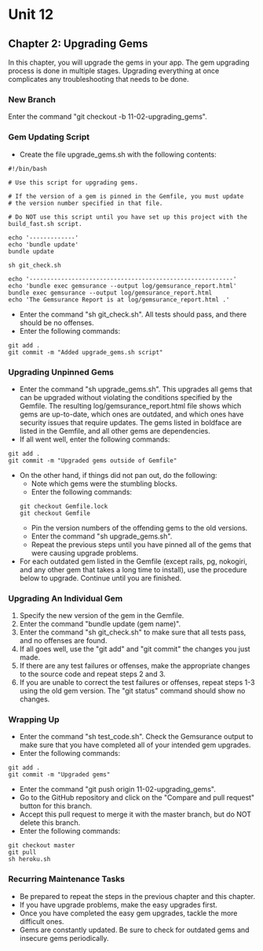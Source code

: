 # Unit 12
## Chapter 2: Upgrading Gems

In this chapter, you will upgrade the gems in your app.  The gem upgrading process is done in multiple stages.  Upgrading everything at once complicates any troubleshooting that needs to be done.

### New Branch
Enter the command "git checkout -b 11-02-upgrading_gems".

### Gem Updating Script
* Create the file upgrade_gems.sh with the following contents:
```
#!/bin/bash

# Use this script for upgrading gems.

# If the version of a gem is pinned in the Gemfile, you must update
# the version number specified in that file.

# Do NOT use this script until you have set up this project with the build_fast.sh script.

echo '-------------'
echo 'bundle update'
bundle update

sh git_check.sh

echo '----------------------------------------------------------'
echo 'bundle exec gemsurance --output log/gemsurance_report.html'
bundle exec gemsurance --output log/gemsurance_report.html
echo 'The Gemsurance Report is at log/gemsurance_report.html .'
```
* Enter the command "sh git_check.sh".  All tests should pass, and there should be no offenses.
* Enter the following commands:
```
git add .
git commit -m "Added upgrade_gems.sh script"
```

### Upgrading Unpinned Gems
* Enter the command "sh upgrade_gems.sh".  This upgrades all gems that can be upgraded without violating the conditions specified by the Gemfile.  The resulting log/gemsurance_report.html file shows which gems are up-to-date, which ones are outdated, and which ones have security issues that require updates.  The gems listed in boldface are listed in the Gemfile, and all other gems are dependencies.
* If all went well, enter the following commands:
```
git add .
git commit -m "Upgraded gems outside of Gemfile"
```
* On the other hand, if things did not pan out, do the following:
  * Note which gems were the stumbling blocks.
  * Enter the following commands:
  ```
  git checkout Gemfile.lock
  git checkout Gemfile
  ```
  * Pin the version numbers of the offending gems to the old versions.
  * Enter the command "sh upgrade_gems.sh".
  * Repeat the previous steps until you have pinned all of the gems that were causing upgrade problems.
* For each outdated gem listed in the Gemfile (except rails, pg, nokogiri, and any other gem that takes a long time to install), use the procedure below to upgrade.  Continue until you are finished.

### Upgrading An Individual Gem
1. Specify the new version of the gem in the Gemfile.
2. Enter the command "bundle update (gem name)".
3. Enter the command "sh git_check.sh" to make sure that all tests pass, and no offenses are found.
4. If all goes well, use the "git add" and "git commit" the changes you just made.
5. If there are any test failures or offenses, make the appropriate changes to the source code and repeat steps 2 and 3.
6. If you are unable to correct the test failures or offenses, repeat steps 1-3 using the old gem version.  The "git status" command should show no changes.

### Wrapping Up
* Enter the command "sh test_code.sh".  Check the Gemsurance output to make sure that you have completed all of your intended gem upgrades.
* Enter the following commands:
```
git add .
git commit -m "Upgraded gems"
```
* Enter the command "git push origin 11-02-upgrading_gems".
* Go to the GitHub repository and click on the "Compare and pull request" button for this branch.
* Accept this pull request to merge it with the master branch, but do NOT delete this branch.
* Enter the following commands:
```
git checkout master
git pull
sh heroku.sh
```

### Recurring Maintenance Tasks
* Be prepared to repeat the steps in the previous chapter and this chapter.
* If you have upgrade problems, make the easy upgrades first.
* Once you have completed the easy gem upgrades, tackle the more difficult ones.
* Gems are constantly updated.  Be sure to check for outdated gems and insecure gems periodically.
